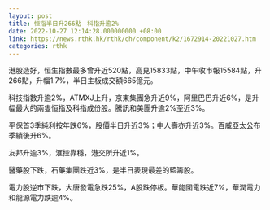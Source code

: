 ```yaml
---
layout: post
title: 恒指半日升266點　科指升逾2%
date: 2022-10-27 12:14:28.000000000 +08:00
link: https://news.rthk.hk/rthk/ch/component/k2/1672914-20221027.htm
categories: rthk
---
```


港股造好，恒生指數最多曾升近520點，高見15833點，中午收市報15584點，升266點，升幅1.7%，半日主板成交額665億元。

科技指數升逾2%，ATMXJ上升，京東集團急升近9%，阿里巴巴升近6%，是升幅最大的兩隻恒指及科指成份股。騰訊和美團升逾2%至近3%。

平保首3季純利按年跌6%，股價半日升近3%；中人壽亦升近3%。百威亞太公布季績後升6%。

友邦升逾3%，滙控靠穩，港交所升近1%。

醫藥股下跌，石藥集團跌近3%，是半日表現最差的藍籌股。

電力股逆市下跌，大唐發電急跌25%，A股跌停板。華能國電跌近7%，華潤電力和龍源電力跌逾4%。
